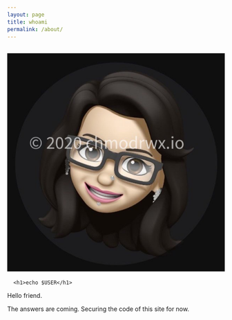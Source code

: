 ```yaml
---
layout: page
title: whoami
permalink: /about/
---
```

  <br>
  <img src="/images/whoami.jpg">

      <h1>echo $USER</h1>

<div style="text-align: left;"> 
	
Hello friend.

The answers are coming. Securing the code of this site for now.


  </div>
